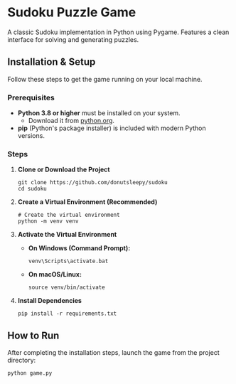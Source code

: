 # Sudoku Puzzle Game

A classic Sudoku implementation in Python using Pygame. Features a clean interface for solving and generating puzzles.

## Installation & Setup

Follow these steps to get the game running on your local machine.

### Prerequisites

*   **Python 3.8 or higher** must be installed on your system.
    *   Download it from [python.org](https://python.org).
*   **pip** (Python's package installer) is included with modern Python versions.

### Steps

1.  **Clone or Download the Project**
    ```
    git clone https://github.com/donutsleepy/sudoku
    cd sudoku
    ```

2.  **Create a Virtual Environment (Recommended)**
    ```
    # Create the virtual environment
    python -m venv venv
    ```
    
3.  **Activate the Virtual Environment**
    *   **On Windows (Command Prompt):**
        ```
        venv\Scripts\activate.bat
        ```
    *   **On macOS/Linux:**
        ```
        source venv/bin/activate
        ```

4.  **Install Dependencies**
    ```
    pip install -r requirements.txt
    ```

## How to Run

After completing the installation steps, launch the game from the project directory:
```
python game.py
```
